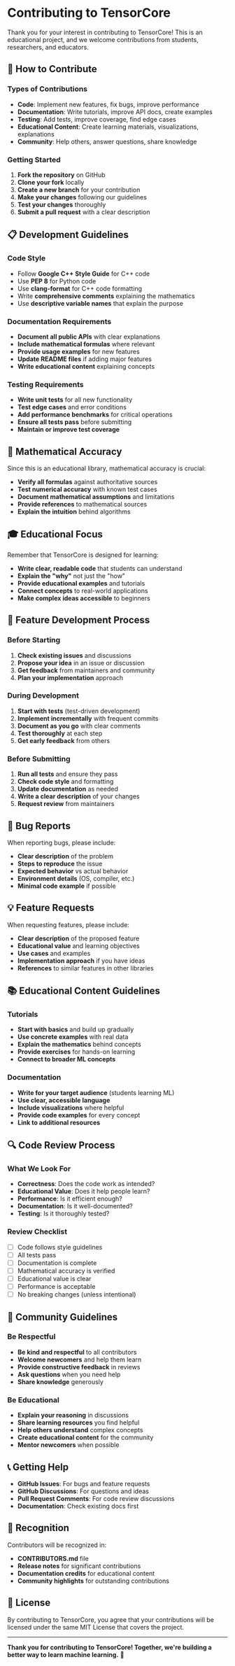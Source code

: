 # Contributing to TensorCore

Thank you for your interest in contributing to TensorCore! This is an educational project, and we welcome contributions from students, researchers, and educators.

## 🎯 **How to Contribute**

### **Types of Contributions**
- **Code**: Implement new features, fix bugs, improve performance
- **Documentation**: Write tutorials, improve API docs, create examples
- **Testing**: Add tests, improve coverage, find edge cases
- **Educational Content**: Create learning materials, visualizations, explanations
- **Community**: Help others, answer questions, share knowledge

### **Getting Started**

1. **Fork the repository** on GitHub
2. **Clone your fork** locally
3. **Create a new branch** for your contribution
4. **Make your changes** following our guidelines
5. **Test your changes** thoroughly
6. **Submit a pull request** with a clear description

## 📋 **Development Guidelines**

### **Code Style**
- Follow **Google C++ Style Guide** for C++ code
- Use **PEP 8** for Python code
- Use **clang-format** for C++ code formatting
- Write **comprehensive comments** explaining the mathematics
- Use **descriptive variable names** that explain the purpose

### **Documentation Requirements**
- **Document all public APIs** with clear explanations
- **Include mathematical formulas** where relevant
- **Provide usage examples** for new features
- **Update README files** if adding major features
- **Write educational content** explaining concepts

### **Testing Requirements**
- **Write unit tests** for all new functionality
- **Test edge cases** and error conditions
- **Add performance benchmarks** for critical operations
- **Ensure all tests pass** before submitting
- **Maintain or improve test coverage**

## 🧮 **Mathematical Accuracy**

Since this is an educational library, mathematical accuracy is crucial:

- **Verify all formulas** against authoritative sources
- **Test numerical accuracy** with known test cases
- **Document mathematical assumptions** and limitations
- **Provide references** to mathematical sources
- **Explain the intuition** behind algorithms

## 🎓 **Educational Focus**

Remember that TensorCore is designed for learning:

- **Write clear, readable code** that students can understand
- **Explain the "why"** not just the "how"
- **Provide educational examples** and tutorials
- **Connect concepts** to real-world applications
- **Make complex ideas accessible** to beginners

## 🚀 **Feature Development Process**

### **Before Starting**
1. **Check existing issues** and discussions
2. **Propose your idea** in an issue or discussion
3. **Get feedback** from maintainers and community
4. **Plan your implementation** approach

### **During Development**
1. **Start with tests** (test-driven development)
2. **Implement incrementally** with frequent commits
3. **Document as you go** with clear comments
4. **Test thoroughly** at each step
5. **Get early feedback** from others

### **Before Submitting**
1. **Run all tests** and ensure they pass
2. **Check code style** and formatting
3. **Update documentation** as needed
4. **Write a clear description** of your changes
5. **Request review** from maintainers

## 🐛 **Bug Reports**

When reporting bugs, please include:

- **Clear description** of the problem
- **Steps to reproduce** the issue
- **Expected behavior** vs actual behavior
- **Environment details** (OS, compiler, etc.)
- **Minimal code example** if possible

## 💡 **Feature Requests**

When requesting features, please include:

- **Clear description** of the proposed feature
- **Educational value** and learning objectives
- **Use cases** and examples
- **Implementation approach** if you have ideas
- **References** to similar features in other libraries

## 📚 **Educational Content Guidelines**

### **Tutorials**
- **Start with basics** and build up gradually
- **Use concrete examples** with real data
- **Explain the mathematics** behind concepts
- **Provide exercises** for hands-on learning
- **Connect to broader ML concepts**

### **Documentation**
- **Write for your target audience** (students learning ML)
- **Use clear, accessible language**
- **Include visualizations** where helpful
- **Provide code examples** for every concept
- **Link to additional resources**

## 🔍 **Code Review Process**

### **What We Look For**
- **Correctness**: Does the code work as intended?
- **Educational Value**: Does it help people learn?
- **Performance**: Is it efficient enough?
- **Documentation**: Is it well-documented?
- **Testing**: Is it thoroughly tested?

### **Review Checklist**
- [ ] Code follows style guidelines
- [ ] All tests pass
- [ ] Documentation is complete
- [ ] Mathematical accuracy is verified
- [ ] Educational value is clear
- [ ] Performance is acceptable
- [ ] No breaking changes (unless intentional)

## 🤝 **Community Guidelines**

### **Be Respectful**
- **Be kind and respectful** to all contributors
- **Welcome newcomers** and help them learn
- **Provide constructive feedback** in reviews
- **Ask questions** when you need help
- **Share knowledge** generously

### **Be Educational**
- **Explain your reasoning** in discussions
- **Share learning resources** you find helpful
- **Help others understand** complex concepts
- **Create educational content** for the community
- **Mentor newcomers** when possible

## 📞 **Getting Help**

- **GitHub Issues**: For bugs and feature requests
- **GitHub Discussions**: For questions and ideas
- **Pull Request Comments**: For code review discussions
- **Documentation**: Check existing docs first

## 🎉 **Recognition**

Contributors will be recognized in:
- **CONTRIBUTORS.md** file
- **Release notes** for significant contributions
- **Documentation credits** for educational content
- **Community highlights** for outstanding contributions

## 📄 **License**

By contributing to TensorCore, you agree that your contributions will be licensed under the same MIT License that covers the project.

---

**Thank you for contributing to TensorCore! Together, we're building a better way to learn machine learning.** 🚀
